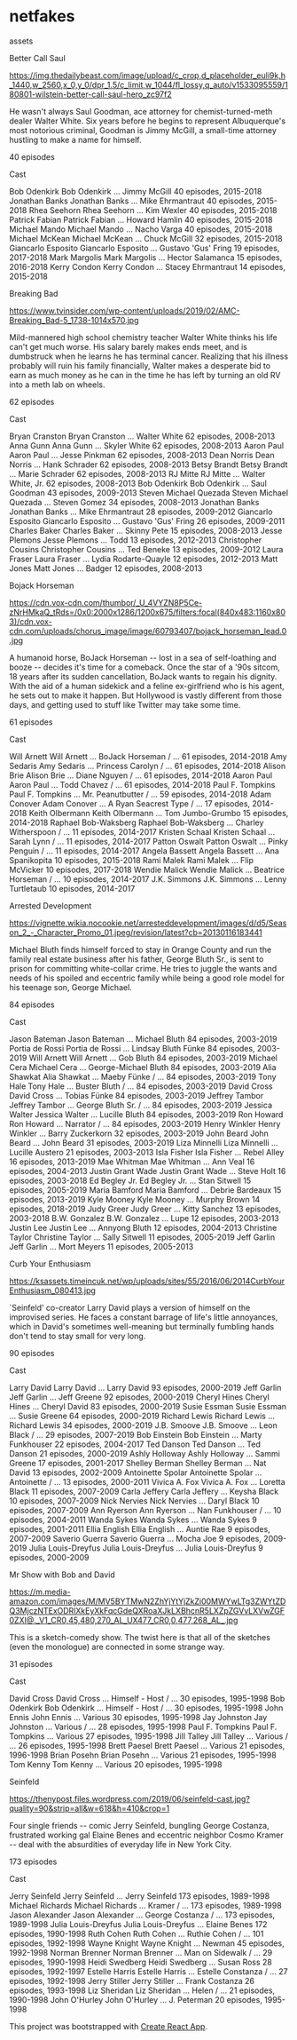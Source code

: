 # netfakes

assets


Better Call Saul

https://img.thedailybeast.com/image/upload/c_crop,d_placeholder_euli9k,h_1440,w_2560,x_0,y_0/dpr_1.5/c_limit,w_1044/fl_lossy,q_auto/v1533095559/180801-wilstein-better-call-saul-hero_zc97f2


He wasn't always Saul Goodman, ace attorney for chemist-turned-meth dealer Walter White. Six years before he begins to represent Albuquerque's most notorious criminal, Goodman is Jimmy McGill, a small-time attorney hustling to make a name for himself.


40 episodes

Cast


Bob Odenkirk	Bob Odenkirk	...	 Jimmy McGill 40 episodes, 2015-2018 
Jonathan Banks	Jonathan Banks	...	 Mike Ehrmantraut 40 episodes, 2015-2018 
Rhea Seehorn	Rhea Seehorn	...	 Kim Wexler 40 episodes, 2015-2018 
Patrick Fabian	Patrick Fabian	...	 Howard Hamlin 40 episodes, 2015-2018 
Michael Mando	Michael Mando	...	 Nacho Varga 40 episodes, 2015-2018 
Michael McKean	Michael McKean	...	 Chuck McGill 32 episodes, 2015-2018 
Giancarlo Esposito	Giancarlo Esposito	...	 Gustavo 'Gus' Fring 19 episodes, 2017-2018 
Mark Margolis	Mark Margolis	...	 Hector Salamanca 15 episodes, 2016-2018 
Kerry Condon	Kerry Condon	...	 Stacey Ehrmantraut 14 episodes, 2015-2018 





Breaking Bad

https://www.tvinsider.com/wp-content/uploads/2019/02/AMC-Breaking_Bad-5_1738-1014x570.jpg

Mild-mannered high school chemistry teacher Walter White thinks his life can't get much worse. His salary barely makes ends meet, and is dumbstruck when he learns he has terminal cancer. Realizing that his illness probably will ruin his family financially, Walter makes a desperate bid to earn as much money as he can in the time he has left by turning an old RV into a meth lab on wheels.


62 episodes



Cast


Bryan Cranston	Bryan Cranston	...	 Walter White 62 episodes, 2008-2013 
Anna Gunn	Anna Gunn	...	 Skyler White 62 episodes, 2008-2013 
Aaron Paul	Aaron Paul	...	 Jesse Pinkman 62 episodes, 2008-2013 
Dean Norris	Dean Norris	...	 Hank Schrader 62 episodes, 2008-2013 
Betsy Brandt	Betsy Brandt	...	 Marie Schrader 62 episodes, 2008-2013 
RJ Mitte	RJ Mitte	...	 Walter White, Jr. 62 episodes, 2008-2013 
Bob Odenkirk	Bob Odenkirk	...	 Saul Goodman 43 episodes, 2009-2013 
Steven Michael Quezada	Steven Michael Quezada	...	 Steven Gomez 34 episodes, 2008-2013 
Jonathan Banks	Jonathan Banks	...	 Mike Ehrmantraut 28 episodes, 2009-2012 
Giancarlo Esposito	Giancarlo Esposito	...	 Gustavo 'Gus' Fring 26 episodes, 2009-2011 
Charles Baker	Charles Baker	...	 Skinny Pete 15 episodes, 2008-2013 
Jesse Plemons	Jesse Plemons	...	 Todd 13 episodes, 2012-2013 
Christopher Cousins	Christopher Cousins	...	 Ted Beneke 13 episodes, 2009-2012 
Laura Fraser	Laura Fraser	...	 Lydia Rodarte-Quayle 12 episodes, 2012-2013 
Matt Jones	Matt Jones	...	 Badger 12 episodes, 2008-2013 




Bojack Horseman

https://cdn.vox-cdn.com/thumbor/_U_4VYZN8P5Ce-zNrHMkaQ_tRds=/0x0:2000x1286/1200x675/filters:focal(840x483:1160x803)/cdn.vox-cdn.com/uploads/chorus_image/image/60793407/bojack_horseman_lead.0.jpg



A humanoid horse, BoJack Horseman -- lost in a sea of self-loathing and booze -- decides it's time for a comeback. Once the star of a '90s sitcom, 18 years after its sudden cancellation, BoJack wants to regain his dignity. With the aid of a human sidekick and a feline ex-girlfriend who is his agent, he sets out to make it happen. But Hollywood is vastly different from those days, and getting used to stuff like Twitter may take some time.

61 episodes


Cast


Will Arnett	Will Arnett	...	 BoJack Horseman / ... 61 episodes, 2014-2018 
Amy Sedaris	Amy Sedaris	...	 Princess Carolyn / ... 61 episodes, 2014-2018 
Alison Brie	Alison Brie	...	 Diane Nguyen / ... 61 episodes, 2014-2018 
Aaron Paul	Aaron Paul	...	 Todd Chavez / ... 61 episodes, 2014-2018 
Paul F. Tompkins	Paul F. Tompkins	...	 Mr. Peanutbutter / ... 59 episodes, 2014-2018 
Adam Conover	Adam Conover	...	 A Ryan Seacrest Type / ... 17 episodes, 2014-2018 
Keith Olbermann	Keith Olbermann	...	 Tom Jumbo-Grumbo 15 episodes, 2014-2018 
Raphael Bob-Waksberg	Raphael Bob-Waksberg	...	 Charley Witherspoon / ... 11 episodes, 2014-2017 
Kristen Schaal	Kristen Schaal	...	 Sarah Lynn / ... 11 episodes, 2014-2017 
Patton Oswalt	Patton Oswalt	...	 Pinky Penguin / ... 11 episodes, 2014-2017 
Angela Bassett	Angela Bassett	...	 Ana Spanikopita 10 episodes, 2015-2018 
Rami Malek	Rami Malek	...	 Flip McVicker 10 episodes, 2017-2018 
Wendie Malick	Wendie Malick	...	 Beatrice Horseman / ... 10 episodes, 2014-2017 
J.K. Simmons	J.K. Simmons	...	 Lenny Turtletaub 10 episodes, 2014-2017







Arrested Development

https://vignette.wikia.nocookie.net/arresteddevelopment/images/d/d5/Season_2_-_Character_Promo_01.jpeg/revision/latest?cb=20130116183441


Michael Bluth finds himself forced to stay in Orange County and run the family real estate business after his father, George Bluth Sr., is sent to prison for committing white-collar crime. He tries to juggle the wants and needs of his spoiled and eccentric family while being a good role model for his teenage son, George Michael.

84 episodes


Cast


Jason Bateman	Jason Bateman	...	 Michael Bluth 84 episodes, 2003-2019 
Portia de Rossi	Portia de Rossi	...	 Lindsay Bluth Fünke 84 episodes, 2003-2019 
Will Arnett	Will Arnett	...	 Gob Bluth 84 episodes, 2003-2019 
Michael Cera	Michael Cera	...	 George-Michael Bluth 84 episodes, 2003-2019 
Alia Shawkat	Alia Shawkat	...	 Maeby Fünke / ... 84 episodes, 2003-2019 
Tony Hale	Tony Hale	...	 Buster Bluth / ... 84 episodes, 2003-2019 
David Cross	David Cross	...	 Tobias Fünke 84 episodes, 2003-2019 
Jeffrey Tambor	Jeffrey Tambor	...	 George Bluth Sr. / ... 84 episodes, 2003-2019 
Jessica Walter	Jessica Walter	...	 Lucille Bluth 84 episodes, 2003-2019 
Ron Howard	Ron Howard	...	 Narrator / ... 84 episodes, 2003-2019 
Henry Winkler	Henry Winkler	...	 Barry Zuckerkorn 32 episodes, 2003-2019 
John Beard	John Beard	...	 John Beard 31 episodes, 2003-2019 
Liza Minnelli	Liza Minnelli	...	 Lucille Austero 21 episodes, 2003-2013 
Isla Fisher	Isla Fisher	...	 Rebel Alley 16 episodes, 2013-2019 
Mae Whitman	Mae Whitman	...	 Ann Veal 16 episodes, 2004-2013 
Justin Grant Wade	Justin Grant Wade	...	 Steve Holt 16 episodes, 2003-2018 
Ed Begley Jr.	Ed Begley Jr.	...	 Stan Sitwell 15 episodes, 2005-2019 
Maria Bamford	Maria Bamford	...	 Debrie Bardeaux 15 episodes, 2013-2019 
Kyle Mooney	Kyle Mooney	...	 Murphy Brown 14 episodes, 2018-2019 
Judy Greer	Judy Greer	...	 Kitty Sanchez 13 episodes, 2003-2018 
B.W. Gonzalez	B.W. Gonzalez	...	 Lupe 12 episodes, 2003-2013 
Justin Lee	Justin Lee	...	 Annyong Bluth 12 episodes, 2004-2013 
Christine Taylor	Christine Taylor	...	 Sally Sitwell 11 episodes, 2005-2019 
Jeff Garlin	Jeff Garlin	...	 Mort Meyers 11 episodes, 2005-2013





Curb Your Enthusiasm


https://ksassets.timeincuk.net/wp/uploads/sites/55/2016/06/2014CurbYourEnthusiasm_080413.jpg


`Seinfeld' co-creator Larry David plays a version of himself on the improvised series. He faces a constant barrage of life's little annoyances, which in David's sometimes well-meaning but terminally fumbling hands don't tend to stay small for very long.


90 episodes


Cast


Larry David	Larry David	...	 Larry David 93 episodes, 2000-2019 
Jeff Garlin	Jeff Garlin	...	 Jeff Greene 92 episodes, 2000-2019 
Cheryl Hines	Cheryl Hines	...	 Cheryl David 83 episodes, 2000-2019 
Susie Essman	Susie Essman	...	 Susie Greene 64 episodes, 2000-2019 
Richard Lewis	Richard Lewis	...	 Richard Lewis 34 episodes, 2000-2019 
J.B. Smoove	J.B. Smoove	...	 Leon Black / ... 29 episodes, 2007-2019 
Bob Einstein	Bob Einstein	...	 Marty Funkhouser 22 episodes, 2004-2017 
Ted Danson	Ted Danson	...	 Ted Danson 21 episodes, 2000-2019 
Ashly Holloway	Ashly Holloway	...	 Sammi Greene 17 episodes, 2001-2017 
Shelley Berman	Shelley Berman	...	 Nat David 13 episodes, 2002-2009 
Antoinette Spolar	Antoinette Spolar	...	 Antoinette / ... 13 episodes, 2000-2011 
Vivica A. Fox	Vivica A. Fox	...	 Loretta Black 11 episodes, 2007-2009 
Carla Jeffery	Carla Jeffery	...	 Keysha Black 10 episodes, 2007-2009 
Nick Nervies	Nick Nervies	...	 Daryl Black 10 episodes, 2007-2009 
Ann Ryerson	Ann Ryerson	...	 Nan Funkhouser / ... 10 episodes, 2004-2011 
Wanda Sykes	Wanda Sykes	...	 Wanda Sykes 9 episodes, 2001-2011 
Ellia English	Ellia English	...	 Auntie Rae 9 episodes, 2007-2009 
Saverio Guerra	Saverio Guerra	...	 Mocha Joe 9 episodes, 2009-2019 
Julia Louis-Dreyfus	Julia Louis-Dreyfus	...	 Julia Louis-Dreyfus 9 episodes, 2000-2009






Mr Show with Bob and David


https://m.media-amazon.com/images/M/MV5BYTMwN2ZhYjYtYjZkZi00MWYwLTg3ZWYtZDQ3MjczNTExODRlXkEyXkFqcGdeQXRoaXJkLXBhcnR5LXZpZGVvLXVwZGF0ZXI@._V1_CR0,45,480,270_AL_UX477_CR0,0,477,268_AL_.jpg


This is a sketch-comedy show. The twist here is that all of the sketches (even the monologue) are connected in some strange way.


31 episodes


Cast

David Cross	David Cross	...	 Himself - Host / ... 30 episodes, 1995-1998 
Bob Odenkirk	Bob Odenkirk	...	 Himself - Host / ... 30 episodes, 1995-1998 
John Ennis	John Ennis	...	 Various 30 episodes, 1995-1998 
Jay Johnston	Jay Johnston	...	 Various / ... 28 episodes, 1995-1998 
Paul F. Tompkins	Paul F. Tompkins	...	 Various 27 episodes, 1995-1998 
Jill Talley	Jill Talley	...	 Various / ... 26 episodes, 1995-1998 
Brett Paesel	Brett Paesel	...	 Various 21 episodes, 1996-1998 
Brian Posehn	Brian Posehn	...	 Various 21 episodes, 1995-1998 
Tom Kenny	Tom Kenny	...	 Various 20 episodes, 1995-1998 




Seinfeld

https://thenypost.files.wordpress.com/2019/06/seinfeld-cast.jpg?quality=90&strip=all&w=618&h=410&crop=1

Four single friends -- comic Jerry Seinfeld, bungling George Costanza, frustrated working gal Elaine Benes and eccentric neighbor Cosmo Kramer -- deal with the absurdities of everyday life in New York City.


173 episodes

Cast


Jerry Seinfeld	Jerry Seinfeld	...	 Jerry Seinfeld 173 episodes, 1989-1998 
Michael Richards	Michael Richards	...	 Kramer / ... 173 episodes, 1989-1998 
Jason Alexander	Jason Alexander	...	 George Costanza / ... 173 episodes, 1989-1998 
Julia Louis-Dreyfus	Julia Louis-Dreyfus	...	 Elaine Benes 172 episodes, 1990-1998 
Ruth Cohen	Ruth Cohen	...	 Ruthie Cohen / ... 101 episodes, 1992-1998 
Wayne Knight	Wayne Knight	...	 Newman 45 episodes, 1992-1998 
Norman Brenner	Norman Brenner	...	 Man on Sidewalk / ... 29 episodes, 1990-1998 
Heidi Swedberg	Heidi Swedberg	...	 Susan Ross 28 episodes, 1992-1997 
Estelle Harris	Estelle Harris	...	 Estelle Constanza / ... 27 episodes, 1992-1998 
Jerry Stiller	Jerry Stiller	...	 Frank Costanza 26 episodes, 1993-1998 
Liz Sheridan	Liz Sheridan	...	 Helen / ... 21 episodes, 1990-1998 
John O'Hurley	John O'Hurley	...	 J. Peterman 20 episodes, 1995-1998


This project was bootstrapped with [Create React App](https://github.com/facebook/create-react-app).
